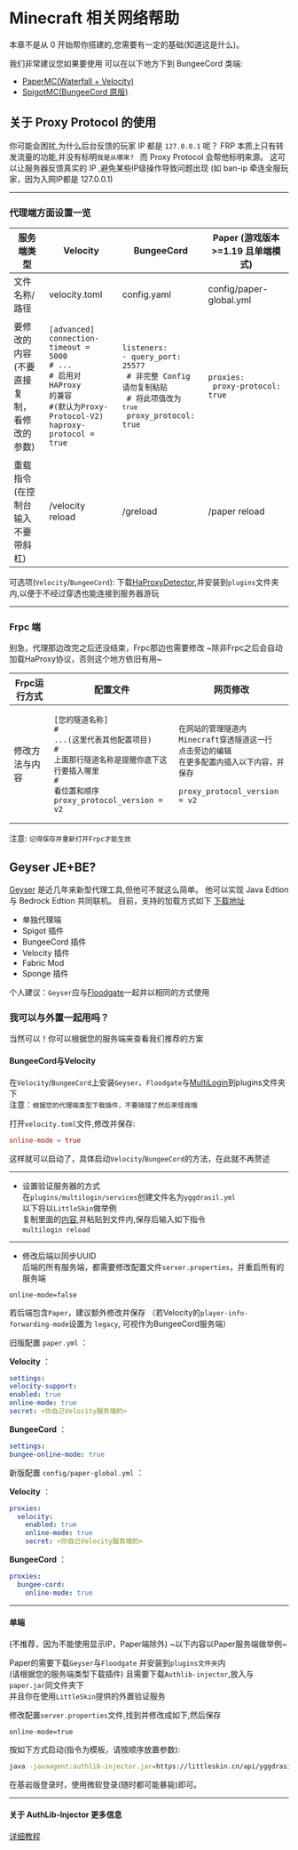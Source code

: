 # Minecraft 相关网络帮助

<!-- 个人建议本页面请前往[这里](https://github.com/ZGIT-Network/OpenFrp-Docs/blob/main/src/use/other/minecraft-service.md)查看 -->

本章不是从 0 开始帮你搭建的,您需要有一定的基础(知道这是什么)。

我们非常建议您如果要使用
可以在以下地方下到 BungeeCord 类端:
- [PaperMC(Waterfall + Velocity)](https://papermc.io/downloads#Waterfall)
- [SpigotMC(BungeeCord 原版)](https://www.spigotmc.org/wiki/bungeecord/)

## 关于 Proxy Protocol 的使用

你可能会困扰,为什么后台反馈的玩家 IP 都是 `127.0.0.1` 呢？
FRP 本质上只有转发流量的功能,并没有标明`我是从哪来? `
而 Proxy Protocol 会帮他标明来源。
这可以让服务器反馈真实的 IP ,避免某些IP级操作导致问题出现 
(如 ban-ip 牵连全服玩家，因为入网IP都是 127.0.0.1)

---
### 代理端方面设置一览

| 服务端类型 | Velocity | BungeeCord | Paper (游戏版本>=1.19 且单端模式) |
|------------|----------|------------|----------------------------------|
| 文件名称/路径 | velocity.toml | config.yaml | config/paper-global.yml |
| 要修改的内容<br>(不要直接复制，<br>看修改的参数) |<pre><code class="language-toml">[advanced]<br/>connection-timeout = 5000<br/># ...<br/># 启用对 HAProxy 的兼容<br/>#(默认为Proxy-Protocol-V2)<br/>haproxy-protocol = true</code></pre>|<pre><code class="language-yaml">listeners:<br/>- query_port: 25577<br/>  # 非完整 Config 请勿复制粘贴<br/>  # 将此项值改为 `true`<br/>  proxy_protocol: true</code></pre>|<pre><code class="language-yaml">proxies:<br/>  proxy-protocol: true</code></pre>|
| 重载指令<br>(在控制台输入<br>不要带斜杠) | /velocity reload | /greload | /paper reload |

可选项(`Velocity`/`BungeeCord`): 下载[HaProxyDetector](https://github.com/andylizi/haproxy-detector/releases),并安装到`plugins`文件夹内,以便于不经过穿透也能连接到服务器游玩

---
### Frpc 端

别急，代理那边改完之后还没结束，Frpc那边也需要修改
~除非Frpc之后会自动加载HaProxy协议，否则这个地方依旧有用~

| Frpc运行方式 | 配置文件 | 网页修改 |
|--------------|----------|----------|
| 修改方法与内容 |<pre><code class="language-ini">[您的隧道名称]<br/># ...(这里代表其他配置项目)<br/># 上面那行隧道名称是提醒你底下这行要插入哪里<br/># 看位置和顺序<br/>proxy_protocol_version = v2</code></pre>|<pre><code>在网站的管理隧道内<br/>Minecraft穿透隧道这一行<br/>点击旁边的编辑<br/>在更多配置内插入以下内容，并保存<br/><br/>proxy_protocol_version = v2</code></pre>|

注意: `记得保存并重新打开Frpc才能生效`

## Geyser JE+BE?

[Geyser](https://geysermc.org/) 是近几年来新型代理工具,但他可不就这么简单。
他可以实现 Java Edtion 与 Bedrock Edtion 共同联机。
目前，支持的加载方式如下 [下载地址](https://ci.opencollab.dev/job/GeyserMC/job/Geyser/job/master/)
- 单独代理端
- Spigot 插件
- BungeeCord 插件
- Velocity 插件
- Fabric Mod
- Sponge 插件

个人建议：`Geyser`应与[Floodgate](https://ci.opencollab.dev/job/GeyserMC/job/Floodgate/job/master/)一起并以相同的方式使用

### 我可以与外置一起用吗？

当然可以！你可以根据您的服务端来查看我们推荐的方案

#### BungeeCord与Velocity

  在`Velocity`/`BungeeCord`上安装`Geyser`、`Floodgate`与[MultiLogin](https://github.com/CaaMoe/MultiLogin/releases)到plugins文件夹下<br>
  注意：`根据您的代理端类型下载插件，不要搞错了然后来怪我哦`

  打开`velocity.toml`文件,修改并保存:
  ```toml
  online-mode = true
  ```
  这样就可以启动了，具体启动`Velocity`/`BungeeCord`的方法，在此就不再赘述

---
  - 设置验证服务器的方式  
    在`plugins/multilogin/services`创建文件名为`yggdrasil.yml`<br>
    以下将以`LittleSkin`做举例<br>
    复制里面的[内容](https://pastebin.com/X1LbbNRk),并粘贴到文件内,保存后输入如下指令<br>
    `multilogin reload`

---
  - 修改后端以同步UUID  
    后端的所有服务端，都需要修改配置文件`server.properties`，并重启所有的服务端
  ```properties
  online-mode=false
  ```

  若后端包含`Paper`，建议额外修改并保存 （若Velocity的`player-info-forwarding-mode`设置为 `legacy`, 可视作为BungeeCord服务端）



旧版配置 <code>paper.yml</code> ：

**Velocity** ：

```yml
settings:
velocity-support:
enabled: true
online-mode: true
secret: <你自己Velocity服务端的>
```

**BungeeCord** ：

```yml
settings:
bungee-online-mode: true
```



新版配置 <code>config/paper-global.yml</code> ：

**Velocity** ：

```yml
proxies:
  velocity:
    enabled: true
    online-mode: true
    secret: <你自己Velocity服务端的>
```

**BungeeCord** ：

```yml
proxies:
  bungee-cord:
    online-mode: true
```



---
#### 单端 
(不推荐，因为不能使用显示IP，Paper端除外)  ~以下内容以Paper服务端做举例~

  Paper的需要下载`Geyser`与`Floodgate` 并安装到`plugins文件夹`内<br>
  (请根据您的服务端类型下载插件)
  且需要下载`Authlib-injector`,放入与`paper.jar`同文件夹下<br>
  并且你在使用`LittleSkin`提供的外置验证服务

  修改配置`server.properties`文件,找到并修改成如下,然后保存
  ```properties
  online-mode=true
  ```
  按如下方式启动(指令为模板，请按顺序放置参数):
  ```bash
  java -javaagent:authlib-injector.jar=https://littleskin.cn/api/yggdrasil -jar paper.jar
  ```
  在基岩版登录时，使用微软登录(随时都可能暴毙)即可。

---
#### 关于 AuthLib-Injector 更多信息

[详细教程](https://github.com/yushijinhun/authlib-injector/wiki/%E5%9C%A8-Minecraft-%E6%9C%8D%E5%8A%A1%E7%AB%AF%E4%BD%BF%E7%94%A8-authlib-injector)

